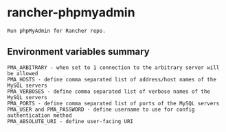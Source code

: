 # rancher-phpmyadmin
    Run phpMyAdmin for Rancher repo.


## Environment variables summary

    PMA_ARBITRARY - when set to 1 connection to the arbitrary server will be allowed
    PMA_HOSTS - define comma separated list of address/host names of the MySQL servers
    PMA_VERBOSES - define comma separated list of verbose names of the MySQL servers
    PMA_PORTS - define comma separated list of ports of the MySQL servers
    PMA_USER and PMA_PASSWORD - define username to use for config authentication method
    PMA_ABSOLUTE_URI - define user-facing URI
